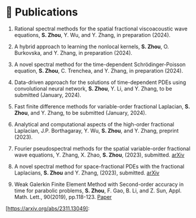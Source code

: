 
# 📝 Publications 
1. Rational spectral methods for the spatial fractional viscoacoustic wave equations, **S. Zhou**, Y. Wu, and Y. Zhang, in preparation (2024).

1. A hybrid approach to learning the nonlocal kernels, **S. Zhou**, O. Burkovska, and Y. Zhang, in preparation (2024).

1. A novel spectral method for the time-dependent Schrödinger-Poisson equation, **S. Zhou**, C. Trenchea, and Y. Zhang, in preparation (2024).

1. Data-driven approach for the solutions of time-dependent PDEs using convolutional neural network, **S. Zhou**, Y. Li, and Y. Zhang, to be submitted (January, 2024).

1. Fast finite difference methods for variable-order fractional Laplacian, **S. Zhou**, and Y. Zhang, to be submitted (January, 2024).

1. Analytical and computational aspects of the high-order fractional Laplacian, J.P. Borthagaray, Y. Wu, **S. Zhou**, and Y. Zhang, preprint (2023).

1. Fourier pseudospectral methods for the spatial variable-order fractional wave equations, Y. Zhang, X. Zhao, **S. Zhou**, (2023), submitted. [arXiv](https://arxiv.org/abs/2311.13049)

1. A novel spectral method for space-fractional PDEs with the fractional Laplacians, **S. Zhou** and Y. Zhang, (2023), submitted. [arXiv](https://arxiv.org/abs/2311.07814)

1. Weak Galerkin Finite Element Method with Second-order accuracy in time for parabolic problems, **S. Zhou**, F. Gao, B. Li, and Z. Sun, Appl. Math. Lett., 90(2019), pp.118-123. [Paper](https://www.sciencedirect.com/science/article/pii/S089396591830363X)<strong><span class='show_paper_citations' data='KrL6YuoAAAAJ:u5HHmVD_uO8C'></span></strong>

   

[https://arxiv.org/abs/2311.13049]: 

